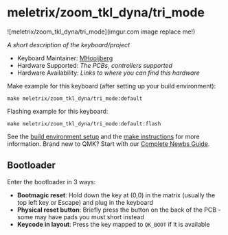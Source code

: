# meletrix/zoom_tkl_dyna/tri_mode

![meletrix/zoom_tkl_dyna/tri_mode](imgur.com image replace me!)

*A short description of the keyboard/project*

* Keyboard Maintainer: [MHooijberg](https://github.com/MHooijberg)
* Hardware Supported: *The PCBs, controllers supported*
* Hardware Availability: *Links to where you can find this hardware*

Make example for this keyboard (after setting up your build environment):

    make meletrix/zoom_tkl_dyna/tri_mode:default

Flashing example for this keyboard:

    make meletrix/zoom_tkl_dyna/tri_mode:default:flash

See the [build environment setup](https://docs.qmk.fm/#/getting_started_build_tools) and the [make instructions](https://docs.qmk.fm/#/getting_started_make_guide) for more information. Brand new to QMK? Start with our [Complete Newbs Guide](https://docs.qmk.fm/#/newbs).

## Bootloader

Enter the bootloader in 3 ways:

* **Bootmagic reset**: Hold down the key at (0,0) in the matrix (usually the top left key or Escape) and plug in the keyboard
* **Physical reset button**: Briefly press the button on the back of the PCB - some may have pads you must short instead
* **Keycode in layout**: Press the key mapped to `QK_BOOT` if it is available
